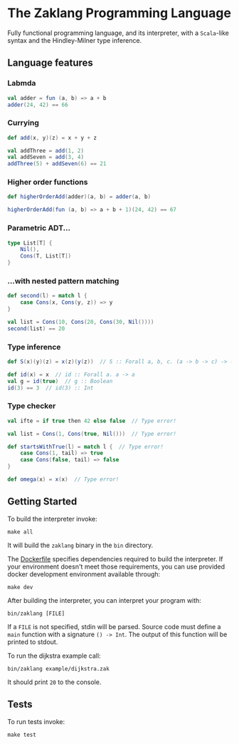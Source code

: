 # The Zaklang Programming Language

Fully functional programming language, and its interpreter, with a `Scala`-like syntax and the Hindley-Milner type inference.

## Language features

### Labmda
```scala
val adder = fun (a, b) => a + b
adder(24, 42) == 66
```

### Currying
```scala
def add(x, y)(z) = x + y + z

val addThree = add(1, 2)
val addSeven = add(3, 4)
addThree(5) + addSeven(6) == 21
```

### Higher order functions
```scala
def higherOrderAdd(adder)(a, b) = adder(a, b)

higherOrderAdd(fun (a, b) => a + b + 1)(24, 42) == 67
```

### Parametric ADT...
```scala
type List[T] {
	Nil(),
	Cons(T, List[T])
}
```

### ...with nested pattern matching
```scala
def second(l) = match l {
	case Cons(x, Cons(y, z)) => y
}

val list = Cons(10, Cons(20, Cons(30, Nil())))
second(list) == 20
```

### Type inference

```scala
def S(x)(y)(z) = x(z)(y(z))  // S :: Forall a, b, c. (a -> b -> c) -> (a -> b) -> a -> c 

def id(x) = x  // id :: Forall a. a -> a
val g = id(true)  // g :: Boolean
id(3) == 3  // id(3) :: Int
```

### Type checker
```scala
val ifte = if true then 42 else false  // Type error!

val list = Cons(1, Cons(true, Nil()))  // Type error!

def startsWithTrue(l) = match l {  // Type error!
	case Cons(1, tail) => true
	case Cons(false, tail) => false
}

def omega(x) = x(x)  // Type error!
```

## Getting Started

To build the interpreter invoke:
```
make all
```
It will build the `zaklang` binary in the `bin` directory. 

The [Dockerfile](https://github.com/McCreaP/zaklang/blob/master/Dockerfile) specifies dependencies required to build the interpreter. If your environment doesn't meet those requirements, you can use provided docker development environment available through:
```
make dev
```

After building the interpreter, you can interpret your program with:
```
bin/zaklang [FILE]
```
If a `FILE` is not specified, stdin will be parsed. Source code must define a `main` function with a signature `() -> Int`. The output of this function will be printed to stdout.

To run the dijkstra example call:
```
bin/zaklang example/dijkstra.zak
```
It should print `20` to the console.

## Tests

To run tests invoke:
```
make test
```
